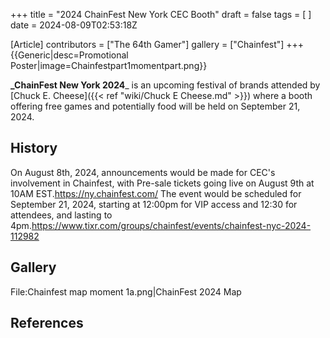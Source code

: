 +++
title = "2024 ChainFest New York CEC Booth"
draft = false
tags = [ ]
date = 2024-08-09T02:53:18Z

[Article]
contributors = ["The 64th Gamer"]
gallery = ["Chainfest"]
+++
{{Generic|desc=Promotional Poster|image=Chainfestpart1momentpart.png}}

**_ChainFest New York 2024**_ is an upcoming festival of brands attended by [Chuck E. Cheese]({{< ref "wiki/Chuck E Cheese.md" >}}) where a booth offering free games and potentially food will be held on September 21, 2024.

## History ##
On August 8th, 2024, announcements would be made for CEC's involvement in Chainfest, with Pre-sale tickets going live on August 9th at 10AM EST.<ref>https://ny.chainfest.com/</ref> The event would be scheduled for September 21, 2024, starting at 12:00pm for VIP access and 12:30 for attendees, and lasting to 4pm.<ref>https://www.tixr.com/groups/chainfest/events/chainfest-nyc-2024-112982</ref>

## Gallery ##
<gallery>
File:Chainfest map moment 1a.png|ChainFest 2024 Map
</gallery>

## References ##